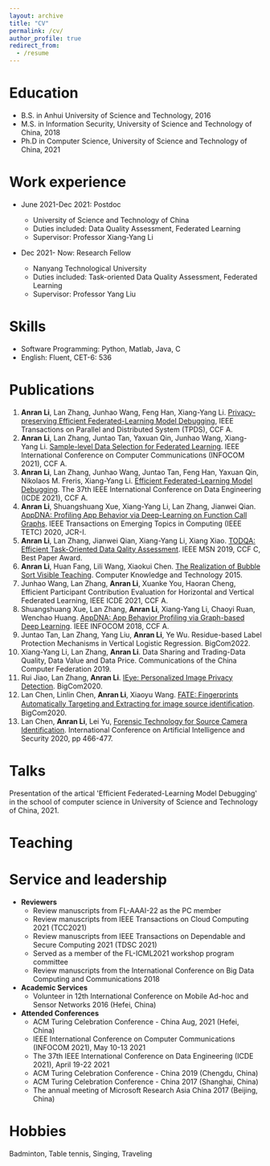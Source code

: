 ```yaml
---
layout: archive
title: "CV"
permalink: /cv/
author_profile: true
redirect_from:
  - /resume
---
```



Education
======
* B.S. in Anhui University of Science and Technology, 2016
* M.S. in Information Security, University of Science and Technology of China, 2018
* Ph.D in Computer Science, University of Science and Technology of China, 2021

Work experience
======
* June 2021-Dec 2021: Postdoc 
  * University of Science and Technology of China
  * Duties included: Data Quality Assessment, Federated Learning
  * Supervisor: Professor Xiang-Yang Li

* Dec 2021- Now: Research Fellow
  * Nanyang Technological University
  * Duties included: Task-oriented Data Quality Assessment, Federated Learning
  * Supervisor: Professor Yang Liu
  
Skills
======
* Software Programming: Python, Matlab, Java, C
* English: Fluent, CET-6: 536 

Publications
======
1. **Anran Li**, Lan Zhang, Junhao Wang, Feng Han, Xiang-Yang Li. [Privacy-preserving Efficient Federated-Learning Model Debugging](https://ieeexplore.ieee.org.remotexs.ntu.edu.sg/stamp/stamp.jsp?tp=&arnumber=9661312), IEEE Transactions on Parallel and Distributed System (TPDS), CCF A.
2. **Anran Li**, Lan Zhang, Juntao Tan, Yaxuan Qin, Junhao Wang, Xiang-Yang Li. [Sample-level Data Selection for Federated Learning](https://ieeexplore.ieee.org.remotexs.ntu.edu.sg/stamp/stamp.jsp?tp=&arnumber=9488723). IEEE International Conference on Computer Communications (INFOCOM 2021), CCF A.
3. **Anran Li**, Lan Zhang, Junhao Wang, Juntao Tan, Feng Han, Yaxuan Qin, Nikolaos M. Freris, Xiang-Yang Li. [Efficient Federated-Learning Model Debugging](https://ieeexplore.ieee.org.remotexs.ntu.edu.sg/stamp/stamp.jsp?tp=&arnumber=9458829). The 37th IEEE International Conference on Data Engineering (ICDE 2021), CCF A.
4. **Anran Li**, Shuangshuang Xue, Xiang-Yang Li, Lan Zhang, Jianwei Qian. [AppDNA: Profiling App Behavior via Deep-Learning on Function Call Graphs](https://ieeexplore.ieee.org.remotexs.ntu.edu.sg/stamp/stamp.jsp?tp=&arnumber=9205639). IEEE Transactions on Emerging Topics in Computing (IEEE TETC) 2020, JCR-I.
5. **Anran Li**, Lan Zhang, Jianwei Qian, Xiang-Yang Li, Xiang Xiao. [TODQA: Efficient Task-Oriented Data Qality Assessment](https://ieeexplore.ieee.org.remotexs.ntu.edu.sg/stamp/stamp.jsp?tp=&arnumber=9066076). IEEE MSN 2019, CCF C, Best Paper Award.
6. **Anran Li**, Huan Fang, Lili Wang, Xiaokui Chen. [The Realization of Bubble Sort Visible Teaching](https://www.docin.com/p-2614679188.html). Computer Knowledge and Technology 2015.
7. Junhao Wang, Lan Zhang, **Anran Li**, Xuanke You, Haoran Cheng, Efficient Participant Contribution Evaluation for Horizontal and Vertical Federated Learning, IEEE ICDE 2021, CCF A.
8. Shuangshuang Xue, Lan Zhang, **Anran Li**, Xiang-Yang Li, Chaoyi Ruan, Wenchao Huang. [AppDNA: App Behavior Profiling via Graph-based Deep Learning](https://ieeexplore.ieee.org.remotexs.ntu.edu.sg/stamp/stamp.jsp?tp=&arnumber=8486327). IEEE INFOCOM 2018, CCF A.
9. Juntao Tan, Lan Zhang, Yang Liu, **Anran Li**, Ye Wu. Residue-based Label Protection Mechanisms in Vertical Logistic Regression. BigCom2022. 
10. Xiang-Yang Li, Lan Zhang, **Anran Li**. Data Sharing and Trading-Data Quality, Data Value and Data Price. Communications of the China Computer Federation 2019. 
11.	Rui Jiao, Lan Zhang, **Anran Li**. [IEye: Personalized Image Privacy Detection](https://ieeexplore.ieee.org.remotexs.ntu.edu.sg/stamp/stamp.jsp?tp=&arnumber=9160454). BigCom2020.
12.	Lan Chen, Linlin Chen, **Anran Li**, Xiaoyu Wang. [FATE: Fingerprints Automatically Targeting and Extracting for image source identiﬁcation](https://ieeexplore.ieee.org.remotexs.ntu.edu.sg/stamp/stamp.jsp?tp=&arnumber=9160466). BigCom2020.
13.	Lan Chen, **Anran Li**, Lei Yu, [Forensic Technology for Source Camera Identification](https://link.springer.com/chapter/10.1007/978-981-15-8101-4_42). International Conference on Artificial Intelligence and Security 2020, pp 466-477.


  
Talks
======
  Presentation of the artical 'Efficient Federated-Learning Model Debugging' in the school of computer science in University of Science and Technology of China, 2021.
  
Teaching
======
  
  
Service and leadership
======
* **Reviewers**
  * Review manuscripts from FL-AAAI-22 as the PC member
  * Review manuscripts from IEEE Transactions on Cloud Computing 2021 (TCC2021)
  * Review manuscripts from IEEE Transactions on Dependable and Secure Computing 2021 (TDSC 2021)
  * Served as a member of the FL-ICML2021 workshop program committee
  * Review manuscripts from the International Conference on Big Data Computing and Communications 2018 
* **Academic Services**
  * Volunteer in 12th International Conference on Mobile Ad-hoc and Sensor Networks 2016 (Hefei, China)
* **Attended Conferences**
  * ACM Turing Celebration Conference - China Aug, 2021 (Hefei, China)
  * IEEE International Conference on Computer Communications (INFOCOM 2021), May 10-13 2021
  * The 37th IEEE International Conference on Data Engineering (ICDE 2021), April 19-22 2021
  * ACM Turing Celebration Conference - China 2019 (Chengdu, China)
  * ACM Turing Celebration Conference - China 2017 (Shanghai, China)
  * The annual meeting of Microsoft Research Asia China 2017 (Beijing, China)

Hobbies
======
Badminton, Table tennis, Singing, Traveling
